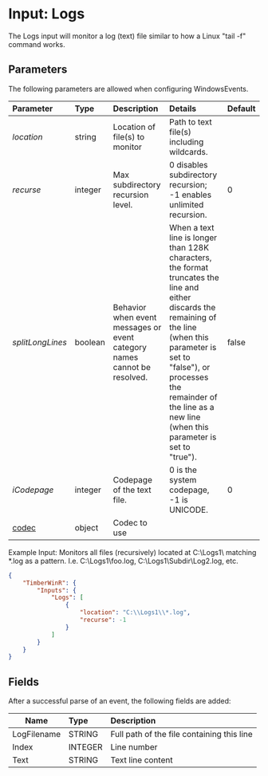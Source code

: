 # Input: Logs

The Logs input will monitor a log (text) file similar to how a Linux "tail -f" command works. 

## Parameters
The following parameters are allowed when configuring WindowsEvents.

| Parameter         |     Type       |  Description                                                             | Details               |  Default |
| :---------------- |:---------------| :----------------------------------------------------------------------- | :---------------------------  | :-- |
| *location*        | string  |Location of file(s) to monitor                                           | Path to text file(s) including wildcards. |     |
| *recurse*         | integer |Max subdirectory recursion level.                                       | 0 disables subdirectory recursion; -1 enables unlimited recursion. | 0 |
| *splitLongLines*  | boolean |Behavior when event messages or event category names cannot be resolved. |When a text line is longer than 128K characters, the format truncates the line and either discards the remaining of the line (when this parameter is set to "false"), or processes the remainder of the line as a new line (when this parameter is set to "true").| false |
| *iCodepage*       | integer |Codepage of the text file.                                              | 0 is the system codepage, -1 is UNICODE.                         | 0  |
| [codec](https://github.com/Cimpress-MCP/TimberWinR/blob/master/TimberWinR/mdocs/Codec.md)  | object | Codec to use  |

Example Input: Monitors all files (recursively) located at C:\Logs1\ matching *.log as a pattern.  I.e. C:\Logs1\foo.log, C:\Logs1\Subdir\Log2.log, etc.

```json
{
    "TimberWinR": {
        "Inputs": {
            "Logs": [
                {
                    "location": "C:\\Logs1\\*.log",
                    "recurse": -1
                }
            ]
		}
	}
}
```
## Fields
After a successful parse of an event, the following fields are added:

| Name | Type | Description |
| ---- |:-----| :-----------|
| LogFilename | STRING |Full path of the file containing this line | 
| Index | INTEGER | Line number |
| Text | STRING | Text line content  |
